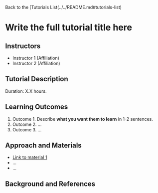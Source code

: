Back to the [Tutorials List(../../README.md#tutorials-list)

# Write the full tutorial title here

## Instructors

- Instructor 1 (Affiliation)
- Instructor 2 (Affiliation)

## Tutorial Description

<!-- Add a short paragraph describing the tutorial and duration. Recommended
durations is 0.5 to 1.5 hours. -->

Duration: X.X hours.

## Learning Outcomes

<!-- Describe here what you would like participants to learn by the end of the tutorial. -->

1. Outcome 1. Describe **what you want them to learn** in 1-2 sentences.
2. Outcome 2. ...
3. Outcome 3. ...

## Approach and Materials

<!-- Describe here how the tutorial will be taught, e.g. slides, Jupyter
notebooks, and provide links to any materials. -->

- [Link to material 1](https://example.com)
- ...
- ...

## Background and References

<!-- Provide links to related publications and software repositories here. -->
